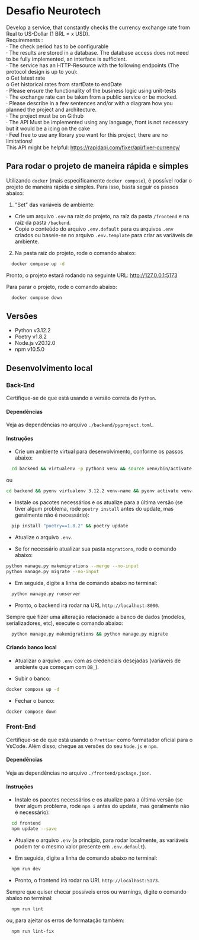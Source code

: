 # Desafio Neurotech

Develop a service, that constantly checks the currency exchange rate from Real to US-Dollar (1 BRL = x USD). \
Requirements : \
· The check period has to be configurable \
· The results are stored in a database. The database access does not need to be fully implemented, an interface is sufficient. \
· The service has an HTTP-Resource with the following endpoints (The protocol design is up to you): \
o Get latest rate \
o Get historical rates from startDate to endDate \
· Please ensure the functionality of the business logic using unit-tests \
· The exchange rate can be taken from a public service or be mocked. \
· Please describe in a few sentences and/or with a diagram how you planned the project and architecture. \
· The project must be on Github \
· The API Must be implemented using any language, front is not necessary but it would be a icing on the cake \
· Feel free to use any library you want for this project, there are no limitations! \
This API might be helpful: <https://rapidapi.com/fixer/api/fixer-currency/>

## Para rodar o projeto de maneira rápida e simples

Utilizando `docker` (mais especificamente `docker compose`), é possível rodar o projeto de maneira rápida e simples. Para isso, basta seguir os passos abaixo:

1. "Set" das variáveis de ambiente:

- Crie um arquivo `.env` na raíz do projeto, na raíz da pasta `/frontend` e na raíz da pasta `/backend`.
- Copie o conteúdo do arquivo `.env.default` para os arquivos `.env` criados ou baseie-se no arquivo `.env.template` para criar as variáveis de ambiente.

2. Na pasta raíz do projeto, rode o comando abaixo:

```sh
  docker compose up -d
```

Pronto, o projeto estará rodando na seguinte URL: <http://127.0.0.1:5173>

Para parar o projeto, rode o comando abaixo:

```sh
  docker compose down
```

## Versões

- Python v3.12.2
- Poetry v1.8.2
- Node.js v20.12.0
- npm v10.5.0

## Desenvolvimento local

### Back-End

Certifique-se de que está usando a versão correta do `Python`.

#### Dependências

Veja as dependências no arquivo `./backend/pyproject.toml`.

#### Instruções

- Crie um ambiente virtual para desenvolvimento, conforme os passos abaixo:

```sh
  cd backend && virtualenv -p python3 venv && source venv/bin/activate
```

ou

```sh
cd backend && pyenv virtualenv 3.12.2 venv-name && pyenv activate venv-name
```

- Instale os pacotes necessários e os atualize para a última versão (se tiver algum problema, rode `poetry install` antes do update, mas geralmente não é necessário):

```sh
  pip install "poetry==1.8.2" && poetry update
```

- Atualize o arquivo `.env`.

- Se for necessário atualizar sua pasta `migrations`, rode o comando abaixo:

```sh
python manage.py makemigrations --merge --no-input
python manage.py migrate --no-input
```

- Em seguida, digite a linha de comando abaixo no terminal:

```sh
  python manage.py runserver
```

- Pronto, o backend irá rodar na URL `http://localhost:8000`.

Sempre que fizer uma alteração relacionado a banco de dados (modelos, serializadores, etc), execute o comando abaixo:

```sh
  python manage.py makemigrations && python manage.py migrate
```

#### Criando banco local

- Atualizar o arquivo `.env` com as credenciais desejadas (variáveis de ambiente que começam com `DB_`).

- Subir o banco:

```sh
docker compose up -d
```

- Fechar o banco:

```sh
docker compose down
```

### Front-End

Certifique-se de que está usando o `Prettier` como formatador oficial para o VsCode. Além disso, cheque as versões do seu `Node.js` e `npm`.

#### Dependências

Veja as dependências no arquivo `./frontend/package.json`.

#### Instruções

- Instale os pacotes necessários e os atualize para a última versão (se tiver algum problema, rode `npm i` antes do update, mas geralmente não é necessário):

```sh
  cd frontend
  npm update --save
```

- Atualize o arquivo `.env` (a princípio, para rodar localmente, as variáveis podem ter o mesmo valor presente em `.env.default`).

- Em seguida, digite a linha de comando abaixo no terminal:

```sh
  npm run dev
```

- Pronto, o frontend irá rodar na URL `http://localhost:5173`.

Sempre que quiser checar possíveis erros ou warnings, digite o comando abaixo no terminal:

```sh
  npm run lint
```

ou, para ajeitar os erros de formatação também:

```sh
  npm run lint-fix
```
